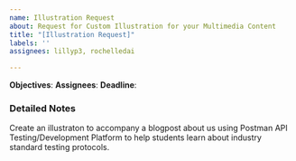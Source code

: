 ```yaml
---
name: Illustration Request
about: Request for Custom Illustration for your Multimedia Content
title: "[Illustration Request]"
labels: ''
assignees: lillyp3, rochelledai

---
```


**Objectives**: 
**Assignees**: 
**Deadline**:

### Detailed Notes
Create an illustraton to accompany a blogpost about us using Postman API Testing/Development Platform to help students learn about industry standard testing protocols.
